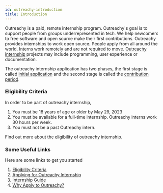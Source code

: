 ```yaml
---
id: outreachy-introduction
title: Introduction
---
```


Outreachy is a paid, remote internship program. Outreachy's goal is to support people from groups underrepresented in tech. We help newcomers to free software and open source make their first contributions.
Outreachy provides internships to work open source. People apply from all around the world. Interns work remotely and are not required to move. [Outreachy internship](https://www.outreachy.org/) projects may include programming, user experience or documentation.

The outreachy internship application has two phases, the first stage is called [initial application](https://www.outreachy.org/docs/applicant/#initial-application) and the second stage is called the [contribution period](https://www.outreachy.org/docs/applicant/#application-prep). 

### Eligibility Criteria

In order to be part of outreachy internship,

1. You must be 18 years of age or older by May 29, 2023
1. You must be available for a full-time internship. Outreachy interns work 30 hours per week.
1. You must not be a past Outreachy intern.

Find out more about the [eligibility](https://www.outreachy.org/docs/applicant/) of outreachy internship.

### Some Useful Links

Here are some links to get you started 
1. [Eligibility Criteria](https://www.outreachy.org/docs/applicant/#eligibility)
1. [Applying for Outreachy Internship](https://www.outreachy.org/apply/)
1. [Internship Guide](https://www.outreachy.org/docs/internship/)
1. [Why Apply to Outreachy?](https://www.outreachy.org/apply/)


